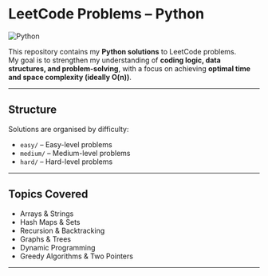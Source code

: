 # LeetCode Problems – Python

![Python](https://img.shields.io/badge/Language-Python-blue?logo=python)

This repository contains my **Python solutions** to LeetCode problems.  
My goal is to strengthen my understanding of **coding logic, data structures, and problem-solving**, with a focus on achieving **optimal time and space complexity (ideally O(n))**.

---

## Structure
Solutions are organised by difficulty:
- `easy/` – Easy-level problems  
- `medium/` – Medium-level problems  
- `hard/` – Hard-level problems  

---

## Topics Covered
- Arrays & Strings  
- Hash Maps & Sets  
- Recursion & Backtracking  
- Graphs & Trees  
- Dynamic Programming  
- Greedy Algorithms & Two Pointers  

---




